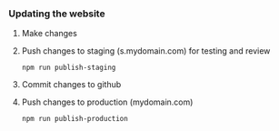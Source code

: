 ### Updating the website
1. Make changes

2. Push changes to staging (s.mydomain.com) for testing and review

   `npm run publish-staging`

3. Commit changes to github

4. Push changes to production (mydomain.com)

   `npm run publish-production`

